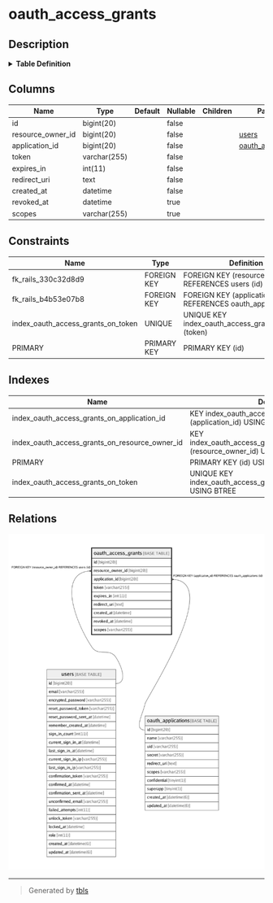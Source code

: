 # oauth_access_grants

## Description

<details>
<summary><strong>Table Definition</strong></summary>

```sql
CREATE TABLE `oauth_access_grants` (
  `id` bigint(20) NOT NULL AUTO_INCREMENT,
  `resource_owner_id` bigint(20) NOT NULL,
  `application_id` bigint(20) NOT NULL,
  `token` varchar(255) NOT NULL,
  `expires_in` int(11) NOT NULL,
  `redirect_uri` text NOT NULL,
  `created_at` datetime NOT NULL,
  `revoked_at` datetime DEFAULT NULL,
  `scopes` varchar(255) DEFAULT NULL,
  PRIMARY KEY (`id`),
  UNIQUE KEY `index_oauth_access_grants_on_token` (`token`),
  KEY `index_oauth_access_grants_on_resource_owner_id` (`resource_owner_id`),
  KEY `index_oauth_access_grants_on_application_id` (`application_id`),
  CONSTRAINT `fk_rails_330c32d8d9` FOREIGN KEY (`resource_owner_id`) REFERENCES `users` (`id`),
  CONSTRAINT `fk_rails_b4b53e07b8` FOREIGN KEY (`application_id`) REFERENCES `oauth_applications` (`id`)
) ENGINE=InnoDB DEFAULT CHARSET=utf8mb4 COLLATE=utf8mb4_0900_ai_ci
```

</details>

## Columns

| Name | Type | Default | Nullable | Children | Parents | Comment |
| ---- | ---- | ------- | -------- | -------- | ------- | ------- |
| id | bigint(20) |  | false |  |  |  |
| resource_owner_id | bigint(20) |  | false |  | [users](users.md) |  |
| application_id | bigint(20) |  | false |  | [oauth_applications](oauth_applications.md) |  |
| token | varchar(255) |  | false |  |  |  |
| expires_in | int(11) |  | false |  |  |  |
| redirect_uri | text |  | false |  |  |  |
| created_at | datetime |  | false |  |  |  |
| revoked_at | datetime |  | true |  |  |  |
| scopes | varchar(255) |  | true |  |  |  |

## Constraints

| Name | Type | Definition |
| ---- | ---- | ---------- |
| fk_rails_330c32d8d9 | FOREIGN KEY | FOREIGN KEY (resource_owner_id) REFERENCES users (id) |
| fk_rails_b4b53e07b8 | FOREIGN KEY | FOREIGN KEY (application_id) REFERENCES oauth_applications (id) |
| index_oauth_access_grants_on_token | UNIQUE | UNIQUE KEY index_oauth_access_grants_on_token (token) |
| PRIMARY | PRIMARY KEY | PRIMARY KEY (id) |

## Indexes

| Name | Definition |
| ---- | ---------- |
| index_oauth_access_grants_on_application_id | KEY index_oauth_access_grants_on_application_id (application_id) USING BTREE |
| index_oauth_access_grants_on_resource_owner_id | KEY index_oauth_access_grants_on_resource_owner_id (resource_owner_id) USING BTREE |
| PRIMARY | PRIMARY KEY (id) USING BTREE |
| index_oauth_access_grants_on_token | UNIQUE KEY index_oauth_access_grants_on_token (token) USING BTREE |

## Relations

![er](oauth_access_grants.png)

---

> Generated by [tbls](https://github.com/k1LoW/tbls)

